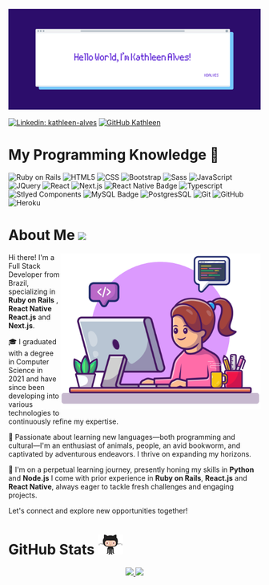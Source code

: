![](/banner.png)

[![Linkedin: kathleen-alves](https://img.shields.io/badge/-Kathleen_Alves-blue?style=flat-square&logo=Linkedin&logoColor=white&link=https://www.linkedin.com/in/kdalves/)](https://www.linkedin.com/in/kdalves/)
[![GitHub Kathleen](https://img.shields.io/github/followers/kdalves?label=follow&style=social)](https://github.com/kdalves)

# My Programming Knowledge 🦄

![Ruby on Rails](https://img.shields.io/badge/Ruby_on_Rails-CC0000?style=for-the-badge&logo=ruby-on-rails&logoColor=white)
![HTML5](https://img.shields.io/badge/HTML5-E34F26?style=for-the-badge&logo=html5&logoColor=white)
![CSS](https://img.shields.io/badge/CSS3-1572B6?style=for-the-badge&logo=css3&logoColor=white)
![Bootstrap](https://img.shields.io/badge/Bootstrap-563D7C?style=for-the-badge&logo=bootstrap&logoColor=white)
![Sass](https://img.shields.io/badge/Sass-CC6699?style=for-the-badge&logo=sass&logoColor=white)
![JavaScript](https://img.shields.io/badge/JavaScript-F7DF1E?style=for-the-badge&logo=javascript&logoColor=black)
![JQuery](https://img.shields.io/badge/jQuery-0769AD?style=for-the-badge&logo=jquery&logoColor=white)
![React](https://img.shields.io/badge/React-20232A?style=for-the-badge&logo=react&logoColor=61DAFB)
![Next.js](https://img.shields.io/badge/Next.js-000000?style=for-the-badge&logo=next.js&logoColor=white)
![React Native Badge](https://img.shields.io/badge/React_Native-61DAFB?style=for-the-badge&logo=react&logoColor=white)
![Typescript](https://img.shields.io/badge/TypeScript-007ACC?style=for-the-badge&logo=typescript&logoColor=white)
![Stlyed Components](https://img.shields.io/badge/styled--components-DB7093?style=for-the-badge&logo=styled-components&logoColor=white)
![MySQL Badge](https://img.shields.io/badge/MySQL-4479A1?style=for-the-badge&logo=mysql&logoColor=white)
![PostgresSQL](https://img.shields.io/badge/PostgreSQL-336791?style=for-the-badge&logo=postgresql&logoColor=white)
![Git](https://img.shields.io/badge/Git-E34F26?style=for-the-badge&logo=git&logoColor=white)
![GitHub](https://img.shields.io/badge/GitHub-181717?style=for-the-badge&logo=github&logoColor=white)
![Heroku](https://img.shields.io/badge/Heroku-430098?style=for-the-badge&logo=heroku&logoColor=white)


# About Me <img src="https://media.giphy.com/media/VgCDAzcKvsR6OM0uWg/giphy.gif" width="50">
<img src="girl1.png" alt="A focused woman typing code on a laptop while programming" min-width="400px" max-width="400px" width="400px" align="right">
<p align="left">
  Hi there! I'm a Full Stack Developer from Brazil, specializing in <strong>Ruby on Rails</strong> , <strong>React Native</strong> <strong>React.js</strong> and <strong>Next.js</strong>.

  🎓 I graduated with a degree in Computer Science in 2021 and have since been developing into various technologies to continuously refine my expertise.
  
  🌟 Passionate about learning new languages—both programming and cultural—I'm an enthusiast of animals, people, an avid bookworm, and captivated by adventurous endeavors. I thrive on expanding my horizons.
  
  🚀 I'm on a perpetual learning journey, presently honing my skills in <strong>Python</strong> and <strong>Node.js</strong> I come with prior experience in <strong>Ruby on Rails</strong>, <strong>React.js</strong> and <strong>React Native</strong>, always eager to tackle fresh challenges and engaging projects.
  
  Let's connect and explore new opportunities together!
</p>

# GitHub Stats <img src="github.gif" width="50">
<p align="center">
  <a href="https://github.com/kdalves">
    <img height="180em" src="https://github-readme-stats-eight-theta.vercel.app/api?username=kdalves&show_icons=true&theme=material-palenight&include_all_commits=true&count_private=true"/>
    <img height="180em" src="https://github-readme-stats-eight-theta.vercel.app/api/top-langs/?username=kdalves&layout=compact&langs_count=8&theme=material-palenight"/>
  </a>
</p>

